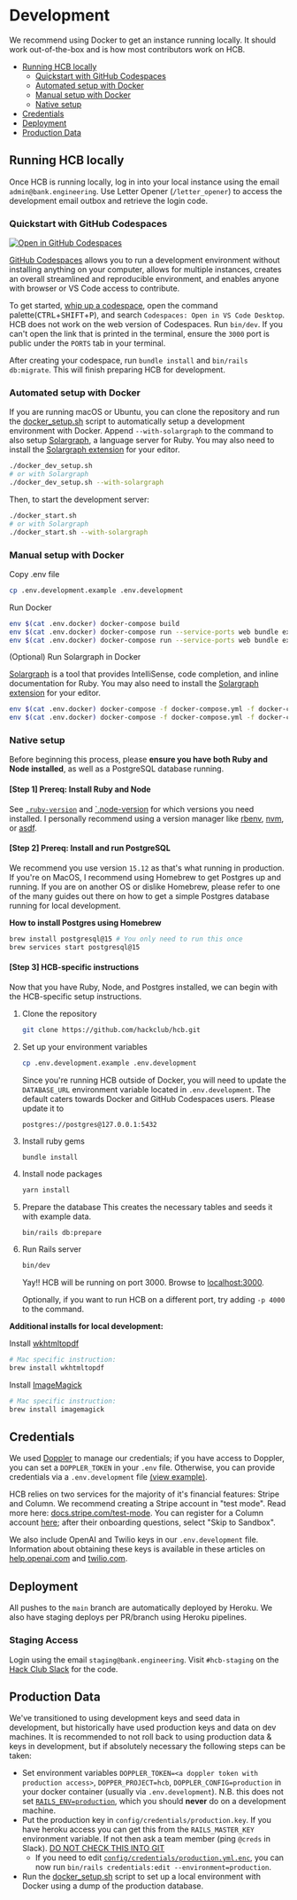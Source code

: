 # Development

We recommend using Docker to get an instance running locally. It should work out-of-the-box and is how most contributors work on HCB.

- [Running HCB locally](#running-hcb-locally)
  - [Quickstart with GitHub Codespaces](#quickstart-with-github-codespaces)
  - [Automated setup with Docker](#automated-setup-with-docker)
  - [Manual setup with Docker](#manual-setup-with-docker)
  - [Native setup](#native-setup)
- [Credentials](#credentials)
- [Deployment](#deployment)
- [Production Data](#production-data)

## Running HCB locally

Once HCB is running locally, log in into your local instance using the email `admin@bank.engineering`. Use Letter Opener (`/letter_opener`) to access the development email outbox and retrieve the login code.

### Quickstart with GitHub Codespaces

[![Open in GitHub Codespaces](https://github.com/codespaces/badge.svg)](https://github.com/codespaces/new?hide_repo_select=true&ref=main&repo=135250235&skip_quickstart=true&machine=premiumLinux&devcontainer_path=.devcontainer%2Fdevcontainer.json&geo=UsWest)

[GitHub Codespaces](https://docs.github.com/en/codespaces) allows you to run a development environment without installing anything on your computer, allows for multiple instances, creates an overall streamlined and reproducible environment, and enables anyone with browser or VS Code access to contribute.

To get started, [whip up a codespace](https://docs.github.com/en/codespaces/getting-started/quickstart), open the command palette(<kbd>CTRL</kbd>+<kbd>SHIFT</kbd>+<kbd>P</kbd>), and search `Codespaces: Open in VS Code Desktop`. HCB does not work on the web version of Codespaces. Run `bin/dev`. If you can't open the link that is printed in the terminal, ensure the `3000` port is public under the `PORTS` tab in your terminal.

After creating your codespace, run `bundle install` and `bin/rails db:migrate`. This will finish preparing HCB for development.

### Automated setup with Docker

If you are running macOS or Ubuntu, you can clone the repository and run the [docker_setup.sh](https://github.com/hackclub/hcb/docker_setup.sh) script to automatically setup a development environment with Docker. Append `--with-solargraph` to the command to also setup [Solargraph](https://solargraph.org), a language server for Ruby. You may also need to install the [Solargraph extension](https://github.com/castwide/solargraph#using-solargraph) for your editor.

```bash
./docker_dev_setup.sh
# or with Solargraph
./docker_dev_setup.sh --with-solargraph
```

Then, to start the development server:

```bash
./docker_start.sh
# or with Solargraph
./docker_start.sh --with-solargraph
```

### Manual setup with Docker

Copy .env file

```bash
cp .env.development.example .env.development
```

Run Docker

```bash
env $(cat .env.docker) docker-compose build
env $(cat .env.docker) docker-compose run --service-ports web bundle exec rails db:create db:migrate
env $(cat .env.docker) docker-compose run --service-ports web bundle exec rails s -b 0.0.0.0 -p 3000
```

(Optional) Run Solargraph in Docker

[Solargraph](https://solargraph.org/demo) is a tool that provides IntelliSense, code completion, and inline documentation for Ruby. You may also need to install the [Solargraph extension](https://github.com/castwide/solargraph#using-solargraph) for your editor.

```bash
env $(cat .env.docker) docker-compose -f docker-compose.yml -f docker-compose.solargraph.yml build
env $(cat .env.docker) docker-compose -f docker-compose.yml -f docker-compose.solargraph.yml up -d solargraph
```

### Native setup

Before beginning this process, please **ensure you have both Ruby and Node
installed**, as well as a PostgreSQL database running.

#### [Step 1] Prereq: Install Ruby and Node

See [`.ruby-version`](.ruby-version)
and [`.node-version](.node-version) for which versions you need installed. I
personally recommend using a version manager
like [rbenv](https://rbenv.org/), [nvm](https://github.com/nvm-sh/nvm),
or [asdf](https://asdf-vm.com/).

#### [Step 2] Prereq: Install and run PostgreSQL

We recommend you use version `15.12` as that's what running in production. If
you're on MacOS, I recommend using Homebrew to get Postgres up and running. If
you are on another OS or dislike Homebrew, please refer to one of the many
guides out there on how to get a simple Postgres database running for local
development.

**How to install Postgres using Homebrew**

```bash
brew install postgresql@15 # You only need to run this once
brew services start postgresql@15
```

#### [Step 3] HCB-specific instructions

Now that you have Ruby, Node, and Postgres installed, we can begin with the
HCB-specific setup instructions.

1. Clone the repository
   ```bash
   git clone https://github.com/hackclub/hcb.git
   ```

2. Set up your environment variables
   ```bash
   cp .env.development.example .env.development
   ```

   Since you're running HCB outside of Docker, you will need to update the
   `DATABASE_URL` environment variable located in `.env.development`. The
   default caters towards Docker and GitHub Codespaces users. Please update it to
   ```
   postgres://postgres@127.0.0.1:5432
   ```

3. Install ruby gems
   ```bash
   bundle install
   ```

4. Install node packages
   ```bash
   yarn install
   ```

5. Prepare the database
   This creates the necessary tables and seeds it with example data.
   ```
   bin/rails db:prepare
   ```

6. Run Rails server
   ```bash
   bin/dev
   ```
   Yay!! HCB will be running on port 3000. Browse to [localhost:3000](http://localhost:3000).

   Optionally, if you want to run HCB on a different port, try adding `-p 4000`
   to the command.

**Additional installs for local development:**

Install [wkhtmltopdf](https://wkhtmltopdf.org/)

```bash
# Mac specific instruction:
brew install wkhtmltopdf
```

Install [ImageMagick](https://imagemagick.org/)

```bash
# Mac specific instruction:
brew install imagemagick
```

## Credentials

We used [Doppler](https://www.doppler.com/) to manage our credentials; if you have access to Doppler, you can set a `DOPPLER_TOKEN` in your `.env` file. Otherwise, you can provide credentials via a `.env.development` file [(view example)](.env.development.example).

HCB relies on two services for the majority of it's financial features: Stripe and Column. We recommend creating a Stripe account in "test mode". Read more here: [docs.stripe.com/test-mode](https://docs.stripe.com/test-mode#test-mode). You can register for a Column account [here](https://dashboard.column.com/register); after their onboarding questions, select "Skip to Sandbox".

We also include OpenAI and Twilio keys in our `.env.development` file. Information about obtaining these keys is available in these articles on [help.openai.com](https://help.openai.com/en/articles/4936850-where-do-i-find-my-openai-api-key) and [twilio.com](https://www.twilio.com/docs/iam/api-keys/keys-in-console).

## Deployment

All pushes to the `main` branch are automatically deployed by Heroku. We also have staging deploys per PR/branch using Heroku pipelines.

### Staging Access

Login using the email `staging@bank.engineering`. Visit `#hcb-staging` on the [Hack Club Slack](https://hackclub.com/slack) for the code.

## Production Data

We've transitioned to using development keys and seed data in development, but historically have used production keys and data on dev machines. It is recommended to not roll back to using production data & keys in development, but if absolutely necessary the following steps can be taken:

- Set environment variables `DOPPLER_TOKEN=<a doppler token with production access>`, `DOPPER_PROJECT=hcb`, `DOPPLER_CONFIG=production` in your docker container (usually via `.env.development`). N.B. this does not set [`RAILS_ENV=production`](https://guides.rubyonrails.org/configuring.html#rails-environment-settings), which you should **never** do on a development machine.
- Put the production key in `config/credentials/production.key`. If you have heroku access you can get this from the `RAILS_MASTER_KEY` environment variable. If not then ask a team member (ping `@creds` in Slack). [DO NOT CHECK THIS INTO GIT](https://github.com/hackclub/hcb/blob/99fab73deb27a09a9424847e02080cb3ea5d09cf/.gitignore#L29)
    - If you need to edit [`config/credentials/production.yml.enc`](./config/credentials/production.yml.enc), you can now run `bin/rails credentials:edit --environment=production`.
- Run the [docker_setup.sh](https://github.com/hackclub/hcb/docker_setup.sh) script to set up a local environment with Docker using a dump of the production database.
